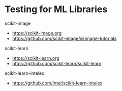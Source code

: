 # Testing for ML Libraries

scikit-image
- https://scikit-image.org
- https://github.com/scikit-image/skimage-tutorials

scikit-learn
- https://scikit-learn.org
- https://github.com/scikit-learn/scikit-learn

scikit-learn-intelex 
- https://github.com/intel/scikit-learn-intelex
